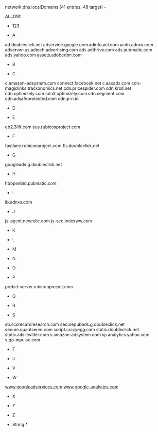 network.dns.localDomains (41 entries, 48 target) -

ALLOW:

- 123

- A

ad.doubleclick.net
adservice.google.com
adinfo.aol.com
acdn.adnxs.com
adserver-us.adtech.advertising.com
ads.adthrive.com
ads.pubmatic.com
ads.yahoo.com
assets.adobedtm.com

- B

- C

c.amazon-adsystem.com
connect.facebook.net
c.aaxads.com
cdn-magiclinks.trackonomics.net
cdn.pricespider.com
cdn.krxd.net
cdn.optimizely.com
cdn3.optimizely.com
cdn.segment.com
cdn.adsafeprotected.com
cdn.p-n.io

- D

- E

eb2.3lift.com
eus.rubiconproject.com

- F

fastlane.rubiconproject.com
fls.doubleclick.net

- G

googleads.g.doubleclick.net

- H

hbopenbid.pubmatic.com

- I

ib.adnxs.com

- J

js-agent.newrelic.com
js-sec.indexww.com

- K

- L

- M

- N

- O

- P

prebid-server.rubiconproject.com

- Q

- R

- S

sb.scorecardresearch.com
securepubads.g.doubleclick.net
secure.quantserve.com
script.crazyegg.com
static.doubleclick.net
static.ads-twitter.com
s.amazon-adsystem.com
sp.analytics.yahoo.com
s.go-mpulse.com

- T

- U

- V

- W

www.googleadservices.com
www.google-analytics.com

- X

- Y

- Z

- String *
